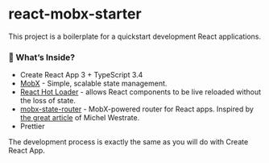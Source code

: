 # react-mobx-starter

This project is a boilerplate for a quickstart development React applications.

### 🎁 What’s Inside?
- Create React App 3 + TypeScript 3.4
- [MobX](https://github.com/mobxjs/mobx) - Simple, scalable state management.
- [React Hot Loader](https://github.com/gaearon/react-hot-loader) - allows React components to be live reloaded without the loss of state.
- [mobx-state-router](https://github.com/nareshbhatia/mobx-state-router) - MobX-powered router for React apps. Inspired by [the great article](https://hackernoon.com/how-to-decouple-state-and-ui-a-k-a-you-dont-need-componentwillmount-cc90b787aa37) of Michel Westrate.
- Prettier

The development process is exactly the same as you will do with Create React App.
